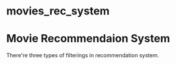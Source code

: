 # movies_rec_system
<h1>Movie Recommendaion System</h1>
<p>There're three types of filterings in recommendation system. </p>
